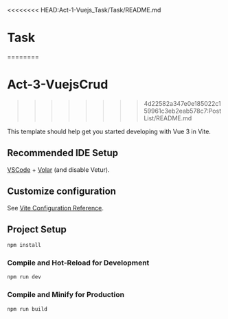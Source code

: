 <<<<<<<< HEAD:Act-1-Vuejs_Task/Task/README.md
# Task
========
# Act-3-VuejsCrud
>>>>>>>> 4d22582a347e0e185022c159961c3eb2eab578c7:PostList/README.md

This template should help get you started developing with Vue 3 in Vite.

## Recommended IDE Setup

[VSCode](https://code.visualstudio.com/) + [Volar](https://marketplace.visualstudio.com/items?itemName=Vue.volar) (and disable Vetur).

## Customize configuration

See [Vite Configuration Reference](https://vite.dev/config/).

## Project Setup

```sh
npm install
```

### Compile and Hot-Reload for Development

```sh
npm run dev
```

### Compile and Minify for Production

```sh
npm run build
```
